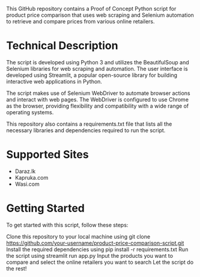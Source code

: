 This GitHub repository contains a Proof of Concept Python script for product price comparison that uses web scraping and Selenium automation to retrieve and compare prices from various online retailers.

# Technical Description
The script is developed using Python 3 and utilizes the BeautifulSoup and Selenium libraries for web scraping and automation. The user interface is developed using Streamlit, a popular open-source library for building interactive web applications in Python.

The script makes use of Selenium WebDriver to automate browser actions and interact with web pages. The WebDriver is configured to use Chrome as the browser, providing flexibility and compatibility with a wide range of operating systems.

This repository also contains a requirements.txt file that lists all the necessary libraries and dependencies required to run the script.

# Supported Sites
- Daraz.lk
- Kapruka.com
- Wasi.com

# Getting Started
To get started with this script, follow these steps:

Clone this repository to your local machine using git clone https://github.com/your-username/product-price-comparison-script.git
Install the required dependencies using pip install -r requirements.txt
Run the script using streamlit run app.py
Input the products you want to compare and select the online retailers you want to search
Let the script do the rest!
